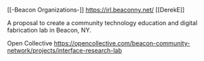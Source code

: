 [[-Beacon Organizations-]]
https://irl.beaconny.net/
[[DerekE]]

A proposal to create a community technology education and digital fabrication lab in Beacon, NY.

Open Collective
https://opencollective.com/beacon-community-network/projects/interface-research-lab

